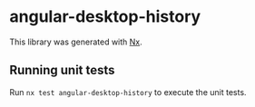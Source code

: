 # angular-desktop-history

This library was generated with [Nx](https://nx.dev).

## Running unit tests

Run `nx test angular-desktop-history` to execute the unit tests.
